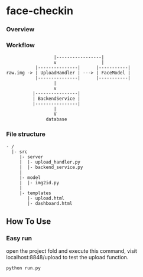 # face-checkin

### Overview

### Workflow
```plain
                  |-----------------|
                  v                 |
           |---------------|      |-----------|
raw.img -> | UploadHandler | ---> | FaceModel |
           |---------------|      |-----------|
                  |                 
                  v
          |----------------|
          | BackendService |
          |----------------|
                  |
                  V
               database
```
### File structure
```plain
- /
  |- src
     |- server
     |  |- upload_handler.py
     |  |- backend_service.py
     |
     |- model
     |  |- img2id.py
     |
     |- templates
        |- upload.html
        |- dashboard.html
```



## How  To Use

### Easy run

open the project fold and execute this command, visit localhost:8848/upload to test the upload function.

```
python run.py
```

